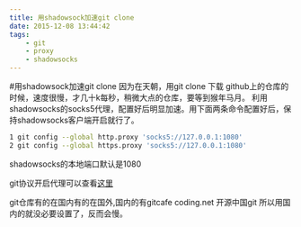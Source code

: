 ```yaml
---
title: 用shadowsock加速git clone
date: 2015-12-08 13:44:42
tags: 
    - git 
    - proxy 
    - shadowsocks
---
```

#用shadowsock加速git clone
因为在天朝，用git clone 下载 github上的仓库的时候，速度很慢，才几十k每秒，稍微大点的仓库，要等到猴年马月。
利用shadowsocks的socks5代理，配置好后明显加速。用下面两条命令配置好后，保持shadowsocks客户端开启就行了。

``` bash
1 git config --global http.proxy 'socks5://127.0.0.1:1080'
2 git config --global https.proxy 'socks5://127.0.0.1:1080'
```
shadowsocks的本地端口默认是1080

git协议开启代理可以查看[这里](https://segmentfault.com/q/1010000000118837)

git仓库有的在国内有的在国外,国内的有gitcafe coding.net 开源中国git
所以用国内的就没必要设置了，反而会慢。

